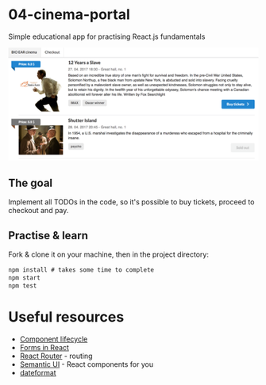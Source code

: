 # 04-cinema-portal
Simple educational app for practising React.js fundamentals

![Cinema app](/public/example.png)

## The goal

Implement all TODOs in the code, so it's possible to buy tickets,
proceed to checkout and pay.

## Practise & learn

Fork & clone it on your machine, then in the project directory:

```
npm install # takes some time to complete
npm start
npm test
```

# Useful resources

- [Component lifecycle](https://facebook.github.io/react/docs/state-and-lifecycle.html)
- [Forms in React](https://facebook.github.io/react/docs/forms.html)
- [React Router](https://reacttraining.com/react-router/web/guides/quick-start) - routing
- [Semantic UI](https://react.semantic-ui.com/) - React components for you
- [dateformat](https://www.npmjs.com/package/dateformat)
